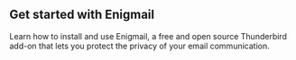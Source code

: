 ## Get started with Enigmail

Learn how to install and use Enigmail, a free and open source Thunderbird add-on that lets you protect the privacy of your email communication.

